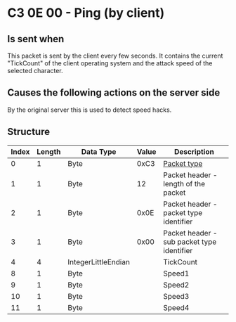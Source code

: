 # C3 0E 00 - Ping (by client)

## Is sent when

This packet is sent by the client every few seconds. It contains the current "TickCount" of the client operating system and the attack speed of the selected character.

## Causes the following actions on the server side

By the original server this is used to detect speed hacks.

## Structure

| Index | Length | Data Type | Value | Description |
|-------|--------|-----------|-------|-------------|
| 0 | 1 |   Byte   | 0xC3  | [Packet type](PacketTypes.md) |
| 1 | 1 |    Byte   |   12   | Packet header - length of the packet |
| 2 | 1 |    Byte   | 0x0E  | Packet header - packet type identifier |
| 3 | 1 |    Byte   | 0x00  | Packet header - sub packet type identifier |
| 4 | 4 | IntegerLittleEndian |  | TickCount |
| 8 | 1 | Byte |  | Speed1 |
| 9 | 1 | Byte |  | Speed2 |
| 10 | 1 | Byte |  | Speed3 |
| 11 | 1 | Byte |  | Speed4 |